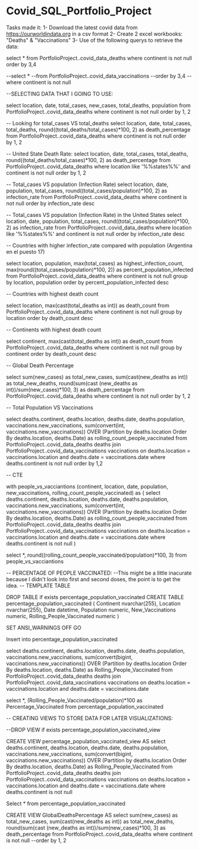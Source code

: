 # Covid_SQL_Portfolio_Project
Tasks made it:
1- Download the latest covid data from https://ourworldindata.org in a csv format
2- Create 2 excel workbooks: "Deaths" & "Vaccinations"
3- Use of the following querys to retrieve the data:

select *
from PortfolioProject..covid_data_deaths
where continent is not null
order by 3,4

--select *
--from PortfolioProject..covid_data_vaccinations
--order by 3,4
--where continent is not null

--SELECTING DATA THAT I GOING TO USE:

select location, date, total_cases, new_cases, total_deaths, population
from PortfolioProject..covid_data_deaths
where continent is not null
order by 1, 2

-- Looking for total_cases VS total_deaths
select location, date, total_cases, total_deaths, round((total_deaths/total_cases)*100, 2) as death_percentage
from PortfolioProject..covid_data_deaths
where continent is not null
order by 1, 2

-- United State Death Rate:
select location, date, total_cases, total_deaths, round((total_deaths/total_cases)*100, 2) as death_percentage
from PortfolioProject..covid_data_deaths
where location like '%%states%%' and continent is not null
order by 1, 2

-- Total_cases VS population (Infection Rate)
select location, date, population, total_cases, round((total_cases/population)*100, 2) as infection_rate
from PortfolioProject..covid_data_deaths
where continent is not null
order by infection_rate desc

-- Total_cases VS population (Infection Rate) in the United States
select location, date, population, total_cases, round((total_cases/population)*100, 2) as infection_rate
from PortfolioProject..covid_data_deaths
where location like '%%states%%' and continent is not null
order by infection_rate desc

-- Countries with higher infection_rate compared with population (Argentina en el puesto 17)

select location, population, max(total_cases) as highest_infection_count, max(round((total_cases/population)*100, 2)) as percent_population_infected
from PortfolioProject..covid_data_deaths
where continent is not null
group by location, population
order by percent_population_infected desc

-- Countries with highest death count

select location, max(cast(total_deaths as int)) as death_count
from PortfolioProject..covid_data_deaths
where continent is not null
group by location
order by death_count desc

-- Continents with highest death count

select continent, max(cast(total_deaths as int)) as death_count
from PortfolioProject..covid_data_deaths
where continent is not null
group by continent
order by death_count desc

-- Global Death Percentage

select sum(new_cases) as total_new_cases, sum(cast(new_deaths as int)) as total_new_deaths, round(sum(cast
(new_deaths as int))/sum(new_cases)*100, 3) as death_percentage
from PortfolioProject..covid_data_deaths
where continent is not null
order by 1, 2

-- Total Population VS Vaccinations

select deaths.continent, deaths.location, deaths.date, deaths.population, vaccinations.new_vaccinations,
sum(convert(int, vaccinations.new_vaccinations)) OVER (Partition by deaths.location Order By deaths.location,
deaths.Date) as rolling_count_people_vaccinated
from PortfolioProject..covid_data_deaths deaths
join PortfolioProject..covid_data_vaccinations vaccinations
	on deaths.location = vaccinations.location
	and deaths.date = vaccinations.date
where deaths.continent is not null
order by 1,2

-- CTE 

with people_vs_vacciantions (continent, location, date, population, new_vaccinations, rolling_count_people_vaccinated)
as
(
select deaths.continent, deaths.location, deaths.date, deaths.population, vaccinations.new_vaccinations,
sum(convert(int, vaccinations.new_vaccinations)) OVER (Partition by deaths.location Order By deaths.location,
deaths.Date) as rolling_count_people_vaccinated
from PortfolioProject..covid_data_deaths deaths
join PortfolioProject..covid_data_vaccinations vaccinations
	on deaths.location = vaccinations.location
	and deaths.date = vaccinations.date
where deaths.continent is not null
)

select *, round((rolling_count_people_vaccinated/population)*100, 3)
from people_vs_vacciantions


-- PERCENTAGE OF PEOPLE VACCINATED:
	--This might be a little inacurate because I didn't look into first and second doses, the point is to get the idea.
-- TEMPLATE TABLE

DROP TABLE if exists percentage_population_vaccinated
CREATE TABLE percentage_population_vaccinated
(
Continent nvarchar(255),
Location nvarchar(255),
Date datetime,
Population numeric,
New_Vaccinations numeric,
Rolling_People_Vaccinated numeric
)

SET ANSI_WARNINGS OFF
GO

Insert into percentage_population_vaccinated

select deaths.continent, deaths.location, deaths.date, deaths.population, vaccinations.new_vaccinations,
sum(convert(bigint, vaccinations.new_vaccinations)) OVER (Partition by deaths.location Order By deaths.location,
deaths.Date) as Rolling_People_Vaccinated
from PortfolioProject..covid_data_deaths deaths
join PortfolioProject..covid_data_vaccinations vaccinations
	on deaths.location = vaccinations.location
	and deaths.date = vaccinations.date


select *, (Rolling_People_Vaccinated/population)*100 as Percentage_Vaccinated
from percentage_population_vaccinated


-- CREATING VIEWS TO STORE DATA FOR LATER VISUALIZATIONS:

--DROP VIEW if exists percentage_population_vaccinated_view

CREATE VIEW percentage_population_vaccinated_view 
AS
select deaths.continent, deaths.location, deaths.date, deaths.population, vaccinations.new_vaccinations,
sum(convert(bigint, vaccinations.new_vaccinations)) OVER (Partition by deaths.location Order By deaths.location,
deaths.Date) as Rolling_People_Vaccinated
from PortfolioProject..covid_data_deaths deaths
join PortfolioProject..covid_data_vaccinations vaccinations
	on deaths.location = vaccinations.location
	and deaths.date = vaccinations.date
where deaths.continent is not null

Select *
from percentage_population_vaccinated


CREATE VIEW GlobalDeathsPercentage
AS
select sum(new_cases) as total_new_cases, sum(cast(new_deaths as int)) as total_new_deaths, round(sum(cast
(new_deaths as int))/sum(new_cases)*100, 3) as death_percentage
from PortfolioProject..covid_data_deaths
where continent is not null
--order by 1, 2
